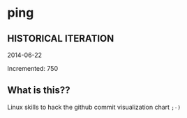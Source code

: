 # ping

## HISTORICAL ITERATION
2014-06-22

Incremented: 750

## What is this?? 
Linux skills to hack the github commit visualization chart `;-)`
